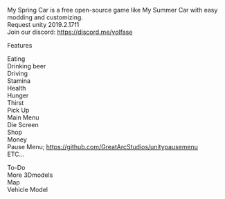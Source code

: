 My Spring Car is a free open-source game like My Summer Car with easy modding and customizing.  
Request unity 2019.2.17f1  
Join our discord: https://discord.me/volfase  

Features  

Eating  
Drinking beer  
Driving  
Stamina  
Health   
Hunger  
Thirst  
Pick Up  
Main Menu  
Die Screen  
Shop  
Money  
Pause Menu; https://github.com/GreatArcStudios/unitypausemenu  
ETC...  

To-Do  
More 3Dmodels  
Map     
Vehicle Model  

